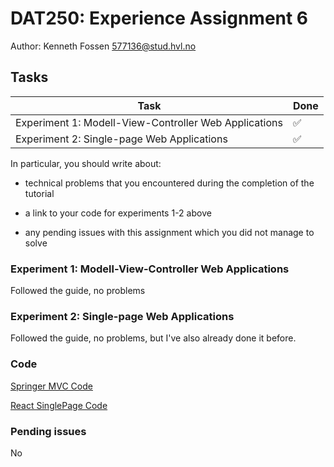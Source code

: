 # DAT250: Experience Assignment 6

Author: Kenneth Fossen 577136@stud.hvl.no

## Tasks

| Task | Done |
| --- | --- |
| Experiment 1: Modell-View-Controller Web Applications | :white_check_mark: |
| Experiment 2: Single-page Web Applications | :white_check_mark: |

In particular, you should write about:

- technical problems that you encountered during the completion of the tutorial

- a link to your code for experiments 1-2 above

- any pending issues with this assignment which you did not manage to solve

### Experiment 1: Modell-View-Controller Web Applications

Followed the guide, no problems

### Experiment 2: Single-page Web Applications

Followed the guide, no problems, but I've also already done it before.

### Code

[Springer MVC Code](mvc/)

[React SinglePage Code](singlepage/)

### Pending issues

No